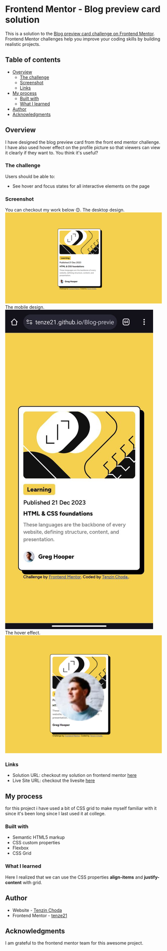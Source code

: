 # Frontend Mentor - Blog preview card solution

This is a solution to the [Blog preview card challenge on Frontend Mentor](https://www.frontendmentor.io/challenges/blog-preview-card-ckPaj01IcS). Frontend Mentor challenges help you improve your coding skills by building realistic projects. 

## Table of contents

- [Overview](#overview)
  - [The challenge](#the-challenge)
  - [Screenshot](#screenshot)
  - [Links](#links)
- [My process](#my-process)
  - [Built with](#built-with)
  - [What I learned](#what-i-learned)
- [Author](#author)
- [Acknowledgments](#acknowledgments)

## Overview
I have designed the blog preview card from the front end mentor challenge. I have also used hover effect on the profile picture so that viewers can view it clearly if they want to. You think it's useful?

### The challenge

Users should be able to:

- See hover and focus states for all interactive elements on the page

### Screenshot
You can checkout my work below 😊.
 The desktop design.
![](assets/images/desktop.png.png)
The mobile design.
![](assets/images/mobile.png.jpg)
The hover effect.
![](assets/images/hover.png.png)

### Links

- Solution URL: checkout my solution on frontend mentor [here]()
- Live Site URL: checkout the livesite [here](https://tenze21.github.io/Blog-preview-card-frontend-mentor/)

## My process
for this project i have used a bit of CSS grid to make myself familiar with it since it's been long since I last used it at college.

### Built with

- Semantic HTML5 markup
- CSS custom properties
- Flexbox
- CSS Grid

### What I learned
Here I realized that we can use the CSS properties **align-items** and **justify-content** with grid.

## Author

- Website - [Tenzin Choda](https://tenze21.github.io/Blog-preview-card-frontend-mentor/)
- Frontend Mentor - [tenze21](https://www.frontendmentor.io/profile/tenze21)

## Acknowledgments
I am grateful to the frontend mentor team for this awesome project.
